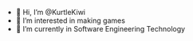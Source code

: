 - 👋 Hi, I’m @KurtleKiwi
- 👀 I’m interested in making games
- 🌱 I’m currently in Software Engineering Technology

